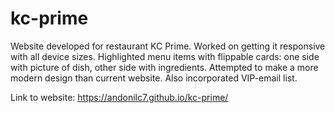 # kc-prime

Website developed for restaurant KC Prime. Worked on getting it responsive with all device sizes. Highlighted menu items with flippable cards: one side with picture of dish, other side with ingredients. Attempted to make a more modern design than current website. Also incorporated VIP-email list.

Link to website: https://andonilc7.github.io/kc-prime/
